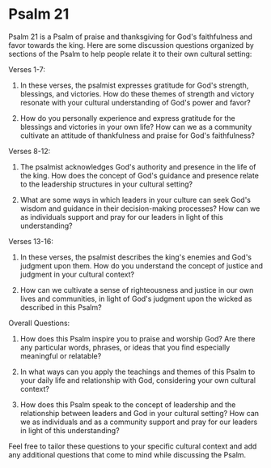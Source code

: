 # Psalm 21

Psalm 21 is a Psalm of praise and thanksgiving for God's faithfulness and favor towards the king. Here are some discussion questions organized by sections of the Psalm to help people relate it to their own cultural setting:

Verses 1-7:

1. In these verses, the psalmist expresses gratitude for God's strength, blessings, and victories. How do these themes of strength and victory resonate with your cultural understanding of God's power and favor?

2. How do you personally experience and express gratitude for the blessings and victories in your own life? How can we as a community cultivate an attitude of thankfulness and praise for God's faithfulness?

Verses 8-12:

1. The psalmist acknowledges God's authority and presence in the life of the king. How does the concept of God's guidance and presence relate to the leadership structures in your cultural setting?

2. What are some ways in which leaders in your culture can seek God's wisdom and guidance in their decision-making processes? How can we as individuals support and pray for our leaders in light of this understanding?

Verses 13-16:

1. In these verses, the psalmist describes the king's enemies and God's judgment upon them. How do you understand the concept of justice and judgment in your cultural context?

2. How can we cultivate a sense of righteousness and justice in our own lives and communities, in light of God's judgment upon the wicked as described in this Psalm?

Overall Questions:

1. How does this Psalm inspire you to praise and worship God? Are there any particular words, phrases, or ideas that you find especially meaningful or relatable?

2. In what ways can you apply the teachings and themes of this Psalm to your daily life and relationship with God, considering your own cultural context?

3. How does this Psalm speak to the concept of leadership and the relationship between leaders and God in your cultural setting? How can we as individuals and as a community support and pray for our leaders in light of this understanding?

Feel free to tailor these questions to your specific cultural context and add any additional questions that come to mind while discussing the Psalm.